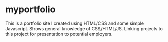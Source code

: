 # myportfolio
This is a portfolio site I created using HTML/CSS and some simple Javascript. 
Shows general knowledge of CSS/HTML/JS. 
Linking projects to this project for presentation to potential employers. 
